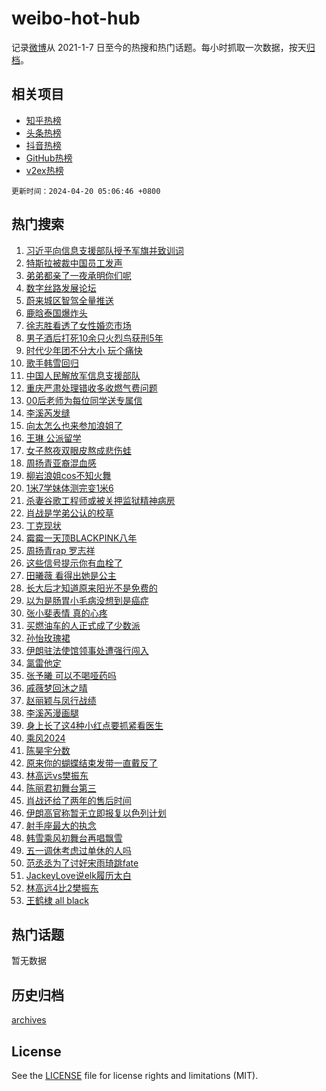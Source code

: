 # weibo-hot-hub

记录[微博](https://www.weibo.com)从 2021-1-7 日至今的热搜和热门话题。每小时抓取一次数据，按天[归档](archives)。

## 相关项目

- [知乎热榜](https://github.com/lonnyzhang423/zhihu-hot-hub)
- [头条热榜](https://github.com/lonnyzhang423/toutiao-hot-hub)
- [抖音热榜](https://github.com/lonnyzhang423/douyin-hot-hub)
- [GitHub热榜](https://github.com/lonnyzhang423/github-hot-hub)
- [v2ex热榜](https://github.com/lonnyzhang423/v2ex-hot-hub)


`更新时间：2024-04-20 05:06:46 +0800`

## 热门搜索

1. [习近平向信息支援部队授予军旗并致训词](https://m.weibo.cn/search?containerid=100103type%3D1%26t%3D10%26q%3D%23%E4%B9%A0%E8%BF%91%E5%B9%B3%E5%90%91%E4%BF%A1%E6%81%AF%E6%94%AF%E6%8F%B4%E9%83%A8%E9%98%9F%E6%8E%88%E4%BA%88%E5%86%9B%E6%97%97%E5%B9%B6%E8%87%B4%E8%AE%AD%E8%AF%8D%23&stream_entry_id=51&isnewpage=1&extparam=seat%3D1%26q%3D%2523%25E4%25B9%25A0%25E8%25BF%2591%25E5%25B9%25B3%25E5%2590%2591%25E4%25BF%25A1%25E6%2581%25AF%25E6%2594%25AF%25E6%258F%25B4%25E9%2583%25A8%25E9%2598%259F%25E6%258E%2588%25E4%25BA%2588%25E5%2586%259B%25E6%2597%2597%25E5%25B9%25B6%25E8%2587%25B4%25E8%25AE%25AD%25E8%25AF%258D%2523%26c_type%3D51%26dgr%3D0%26cate%3D10103%26pos%3D0%26filter_type%3Drealtimehot%26stream_entry_id%3D51%26display_time%3D1713560805%26pre_seqid%3D1713560805586030007116)
1. [特斯拉被裁中国员工发声](https://m.weibo.cn/search?containerid=100103type%3D1%26t%3D10%26q%3D%23%E7%89%B9%E6%96%AF%E6%8B%89%E8%A2%AB%E8%A3%81%E4%B8%AD%E5%9B%BD%E5%91%98%E5%B7%A5%E5%8F%91%E5%A3%B0%23&stream_entry_id=31&isnewpage=1&extparam=seat%3D1%26q%3D%2523%25E7%2589%25B9%25E6%2596%25AF%25E6%258B%2589%25E8%25A2%25AB%25E8%25A3%2581%25E4%25B8%25AD%25E5%259B%25BD%25E5%2591%2598%25E5%25B7%25A5%25E5%258F%2591%25E5%25A3%25B0%2523%26c_type%3D31%26dgr%3D0%26cate%3D5001%26flag%3D2%26filter_type%3Drealtimehot%26stream_entry_id%3D31%26band_rank%3D1%26pos%3D0%26lcate%3D5001%26realpos%3D1%26display_time%3D1713560805%26pre_seqid%3D1713560805586030007116)
1. [弟弟都亲了一夜承明你们呢](https://m.weibo.cn/search?containerid=100103type%3D1%26t%3D10%26q%3D%23%E5%BC%9F%E5%BC%9F%E9%83%BD%E4%BA%B2%E4%BA%86%E4%B8%80%E5%A4%9C%E6%89%BF%E6%98%8E%E4%BD%A0%E4%BB%AC%E5%91%A2%23&stream_entry_id=31&isnewpage=1&extparam=seat%3D1%26q%3D%2523%25E5%25BC%259F%25E5%25BC%259F%25E9%2583%25BD%25E4%25BA%25B2%25E4%25BA%2586%25E4%25B8%2580%25E5%25A4%259C%25E6%2589%25BF%25E6%2598%258E%25E4%25BD%25A0%25E4%25BB%25AC%25E5%2591%25A2%2523%26c_type%3D31%26dgr%3D0%26cate%3D5001%26flag%3D2%26filter_type%3Drealtimehot%26stream_entry_id%3D31%26band_rank%3D2%26pos%3D1%26lcate%3D5001%26realpos%3D2%26display_time%3D1713560805%26pre_seqid%3D1713560805586030007116)
1. [数字丝路发展论坛](https://m.weibo.cn/search?containerid=100103type%3D1%26t%3D10%26q%3D%23%E6%95%B0%E5%AD%97%E4%B8%9D%E8%B7%AF%E5%8F%91%E5%B1%95%E8%AE%BA%E5%9D%9B%23&stream_entry_id=31&isnewpage=1&extparam=seat%3D1%26q%3D%2523%25E6%2595%25B0%25E5%25AD%2597%25E4%25B8%259D%25E8%25B7%25AF%25E5%258F%2591%25E5%25B1%2595%25E8%25AE%25BA%25E5%259D%259B%2523%26c_type%3D31%26dgr%3D0%26cate%3D5001%26flag%3D0%26filter_type%3Drealtimehot%26stream_entry_id%3D31%26band_rank%3D3%26pos%3D2%26lcate%3D5001%26realpos%3D3%26display_time%3D1713560805%26pre_seqid%3D1713560805586030007116)
1. [蔚来城区智驾全量推送](https://m.weibo.cn/search?containerid=100103type%3D1%26t%3D10%26q%3D%23%E8%94%9A%E6%9D%A5%E5%9F%8E%E5%8C%BA%E6%99%BA%E9%A9%BE%E5%85%A8%E9%87%8F%E6%8E%A8%E9%80%81%23&stream_entry_id=31&isnewpage=1&extparam=seat%3D1%26q%3D%2523%25E8%2594%259A%25E6%259D%25A5%25E5%259F%258E%25E5%258C%25BA%25E6%2599%25BA%25E9%25A9%25BE%25E5%2585%25A8%25E9%2587%258F%25E6%258E%25A8%25E9%2580%2581%2523%26c_type%3D31%26dgr%3D0%26adid%3D231639%26cate%3D5001%26filter_type%3Drealtimehot%26is_ad_pos%3D1%26stream_entry_id%3D31%26band_rank%3D4%26pos%3D3%26topic_ad%3D1%26lcate%3D5001%26display_time%3D1713560805%26pre_seqid%3D1713560805586030007116)
1. [鹿晗泰国爆炸头](https://m.weibo.cn/search?containerid=100103type%3D1%26t%3D10%26q%3D%23%E9%B9%BF%E6%99%97%E6%B3%B0%E5%9B%BD%E7%88%86%E7%82%B8%E5%A4%B4%23&stream_entry_id=31&isnewpage=1&extparam=seat%3D1%26q%3D%2523%25E9%25B9%25BF%25E6%2599%2597%25E6%25B3%25B0%25E5%259B%25BD%25E7%2588%2586%25E7%2582%25B8%25E5%25A4%25B4%2523%26c_type%3D31%26dgr%3D0%26cate%3D5001%26flag%3D2%26filter_type%3Drealtimehot%26stream_entry_id%3D31%26band_rank%3D4%26pos%3D4%26lcate%3D5001%26realpos%3D4%26display_time%3D1713560805%26pre_seqid%3D1713560805586030007116)
1. [徐志胜看透了女性婚恋市场](https://m.weibo.cn/search?containerid=100103type%3D1%26t%3D10%26q%3D%23%E5%BE%90%E5%BF%97%E8%83%9C%E7%9C%8B%E9%80%8F%E4%BA%86%E5%A5%B3%E6%80%A7%E5%A9%9A%E6%81%8B%E5%B8%82%E5%9C%BA%23&stream_entry_id=31&isnewpage=1&extparam=seat%3D1%26q%3D%2523%25E5%25BE%2590%25E5%25BF%2597%25E8%2583%259C%25E7%259C%258B%25E9%2580%258F%25E4%25BA%2586%25E5%25A5%25B3%25E6%2580%25A7%25E5%25A9%259A%25E6%2581%258B%25E5%25B8%2582%25E5%259C%25BA%2523%26c_type%3D31%26dgr%3D0%26cate%3D5001%26flag%3D2%26filter_type%3Drealtimehot%26stream_entry_id%3D31%26band_rank%3D5%26pos%3D5%26lcate%3D5001%26realpos%3D5%26display_time%3D1713560805%26pre_seqid%3D1713560805586030007116)
1. [男子酒后打死10余只火烈鸟获刑5年](https://m.weibo.cn/search?containerid=100103type%3D1%26t%3D10%26q%3D%23%E7%94%B7%E5%AD%90%E9%85%92%E5%90%8E%E6%89%93%E6%AD%BB10%E4%BD%99%E5%8F%AA%E7%81%AB%E7%83%88%E9%B8%9F%E8%8E%B7%E5%88%915%E5%B9%B4%23&stream_entry_id=31&isnewpage=1&extparam=seat%3D1%26q%3D%2523%25E7%2594%25B7%25E5%25AD%2590%25E9%2585%2592%25E5%2590%258E%25E6%2589%2593%25E6%25AD%25BB10%25E4%25BD%2599%25E5%258F%25AA%25E7%2581%25AB%25E7%2583%2588%25E9%25B8%259F%25E8%258E%25B7%25E5%2588%25915%25E5%25B9%25B4%2523%26c_type%3D31%26dgr%3D0%26cate%3D5001%26flag%3D2%26filter_type%3Drealtimehot%26stream_entry_id%3D31%26band_rank%3D6%26pos%3D6%26lcate%3D5001%26realpos%3D6%26display_time%3D1713560805%26pre_seqid%3D1713560805586030007116)
1. [时代少年团不分大小 玩个痛快](https://m.weibo.cn/search?containerid=100103type%3D1%26t%3D10%26q%3D%23%E6%97%B6%E4%BB%A3%E5%B0%91%E5%B9%B4%E5%9B%A2%E4%B8%8D%E5%88%86%E5%A4%A7%E5%B0%8F+%E7%8E%A9%E4%B8%AA%E7%97%9B%E5%BF%AB%23&stream_entry_id=31&isnewpage=1&extparam=seat%3D1%26q%3D%2523%25E6%2597%25B6%25E4%25BB%25A3%25E5%25B0%2591%25E5%25B9%25B4%25E5%259B%25A2%25E4%25B8%258D%25E5%2588%2586%25E5%25A4%25A7%25E5%25B0%258F%2520%25E7%258E%25A9%25E4%25B8%25AA%25E7%2597%259B%25E5%25BF%25AB%2523%26c_type%3D31%26dgr%3D0%26adid%3D231749%26cate%3D5001%26filter_type%3Drealtimehot%26is_ad_pos%3D1%26stream_entry_id%3D31%26band_rank%3D7%26pos%3D7%26topic_ad%3D1%26lcate%3D5001%26display_time%3D1713560805%26pre_seqid%3D1713560805586030007116)
1. [歌手韩雪回归](https://m.weibo.cn/search?containerid=100103type%3D1%26t%3D10%26q%3D%23%E6%AD%8C%E6%89%8B%E9%9F%A9%E9%9B%AA%E5%9B%9E%E5%BD%92%23&stream_entry_id=31&isnewpage=1&extparam=seat%3D1%26q%3D%2523%25E6%25AD%258C%25E6%2589%258B%25E9%259F%25A9%25E9%259B%25AA%25E5%259B%259E%25E5%25BD%2592%2523%26c_type%3D31%26dgr%3D0%26cate%3D5001%26flag%3D2%26filter_type%3Drealtimehot%26stream_entry_id%3D31%26band_rank%3D7%26pos%3D8%26lcate%3D5001%26realpos%3D7%26display_time%3D1713560805%26pre_seqid%3D1713560805586030007116)
1. [中国人民解放军信息支援部队](https://m.weibo.cn/search?containerid=100103type%3D1%26t%3D10%26q%3D%23%E4%B8%AD%E5%9B%BD%E4%BA%BA%E6%B0%91%E8%A7%A3%E6%94%BE%E5%86%9B%E4%BF%A1%E6%81%AF%E6%94%AF%E6%8F%B4%E9%83%A8%E9%98%9F%23&stream_entry_id=31&isnewpage=1&extparam=seat%3D1%26q%3D%2523%25E4%25B8%25AD%25E5%259B%25BD%25E4%25BA%25BA%25E6%25B0%2591%25E8%25A7%25A3%25E6%2594%25BE%25E5%2586%259B%25E4%25BF%25A1%25E6%2581%25AF%25E6%2594%25AF%25E6%258F%25B4%25E9%2583%25A8%25E9%2598%259F%2523%26c_type%3D31%26dgr%3D0%26cate%3D5001%26flag%3D0%26filter_type%3Drealtimehot%26stream_entry_id%3D31%26band_rank%3D8%26pos%3D9%26lcate%3D5001%26realpos%3D8%26display_time%3D1713560805%26pre_seqid%3D1713560805586030007116)
1. [重庆严肃处理错收多收燃气费问题](https://m.weibo.cn/search?containerid=100103type%3D1%26t%3D10%26q%3D%23%E9%87%8D%E5%BA%86%E4%B8%A5%E8%82%83%E5%A4%84%E7%90%86%E9%94%99%E6%94%B6%E5%A4%9A%E6%94%B6%E7%87%83%E6%B0%94%E8%B4%B9%E9%97%AE%E9%A2%98%23&stream_entry_id=31&isnewpage=1&extparam=seat%3D1%26q%3D%2523%25E9%2587%258D%25E5%25BA%2586%25E4%25B8%25A5%25E8%2582%2583%25E5%25A4%2584%25E7%2590%2586%25E9%2594%2599%25E6%2594%25B6%25E5%25A4%259A%25E6%2594%25B6%25E7%2587%2583%25E6%25B0%2594%25E8%25B4%25B9%25E9%2597%25AE%25E9%25A2%2598%2523%26c_type%3D31%26dgr%3D0%26cate%3D5001%26flag%3D0%26filter_type%3Drealtimehot%26stream_entry_id%3D31%26band_rank%3D9%26pos%3D10%26lcate%3D5001%26realpos%3D9%26display_time%3D1713560805%26pre_seqid%3D1713560805586030007116)
1. [00后老师为每位同学送专属信](https://m.weibo.cn/search?containerid=100103type%3D1%26t%3D10%26q%3D%2300%E5%90%8E%E8%80%81%E5%B8%88%E4%B8%BA%E6%AF%8F%E4%BD%8D%E5%90%8C%E5%AD%A6%E9%80%81%E4%B8%93%E5%B1%9E%E4%BF%A1%23&stream_entry_id=31&isnewpage=1&extparam=seat%3D1%26q%3D%252300%25E5%2590%258E%25E8%2580%2581%25E5%25B8%2588%25E4%25B8%25BA%25E6%25AF%258F%25E4%25BD%258D%25E5%2590%258C%25E5%25AD%25A6%25E9%2580%2581%25E4%25B8%2593%25E5%25B1%259E%25E4%25BF%25A1%2523%26c_type%3D31%26dgr%3D0%26cate%3D5001%26flag%3D32768%26filter_type%3Drealtimehot%26stream_entry_id%3D31%26band_rank%3D10%26pos%3D11%26lcate%3D5001%26realpos%3D10%26display_time%3D1713560805%26pre_seqid%3D1713560805586030007116)
1. [李溪芮发缝](https://m.weibo.cn/search?containerid=100103type%3D1%26t%3D10%26q%3D%E6%9D%8E%E6%BA%AA%E8%8A%AE%E5%8F%91%E7%BC%9D&stream_entry_id=31&isnewpage=1&extparam=seat%3D1%26q%3D%25E6%259D%258E%25E6%25BA%25AA%25E8%258A%25AE%25E5%258F%2591%25E7%25BC%259D%26c_type%3D31%26dgr%3D0%26cate%3D5001%26flag%3D2%26filter_type%3Drealtimehot%26stream_entry_id%3D31%26band_rank%3D11%26pos%3D12%26lcate%3D5001%26realpos%3D11%26display_time%3D1713560805%26pre_seqid%3D1713560805586030007116)
1. [向太怎么也来参加浪姐了](https://m.weibo.cn/search?containerid=100103type%3D1%26t%3D10%26q%3D%E5%90%91%E5%A4%AA%E6%80%8E%E4%B9%88%E4%B9%9F%E6%9D%A5%E5%8F%82%E5%8A%A0%E6%B5%AA%E5%A7%90%E4%BA%86&stream_entry_id=31&isnewpage=1&extparam=seat%3D1%26q%3D%25E5%2590%2591%25E5%25A4%25AA%25E6%2580%258E%25E4%25B9%2588%25E4%25B9%259F%25E6%259D%25A5%25E5%258F%2582%25E5%258A%25A0%25E6%25B5%25AA%25E5%25A7%2590%25E4%25BA%2586%26c_type%3D31%26dgr%3D0%26cate%3D5001%26flag%3D2%26filter_type%3Drealtimehot%26stream_entry_id%3D31%26band_rank%3D12%26pos%3D13%26lcate%3D5001%26realpos%3D12%26display_time%3D1713560805%26pre_seqid%3D1713560805586030007116)
1. [王琳 公派留学](https://m.weibo.cn/search?containerid=100103type%3D1%26t%3D10%26q%3D%E7%8E%8B%E7%90%B3+%E5%85%AC%E6%B4%BE%E7%95%99%E5%AD%A6&stream_entry_id=31&isnewpage=1&extparam=seat%3D1%26q%3D%25E7%258E%258B%25E7%2590%25B3%2520%25E5%2585%25AC%25E6%25B4%25BE%25E7%2595%2599%25E5%25AD%25A6%26c_type%3D31%26dgr%3D0%26cate%3D5001%26flag%3D2%26filter_type%3Drealtimehot%26stream_entry_id%3D31%26band_rank%3D13%26pos%3D14%26lcate%3D5001%26realpos%3D13%26display_time%3D1713560805%26pre_seqid%3D1713560805586030007116)
1. [女子熬夜双眼皮熬成悲伤蛙](https://m.weibo.cn/search?containerid=100103type%3D1%26t%3D10%26q%3D%23%E5%A5%B3%E5%AD%90%E7%86%AC%E5%A4%9C%E5%8F%8C%E7%9C%BC%E7%9A%AE%E7%86%AC%E6%88%90%E6%82%B2%E4%BC%A4%E8%9B%99%23&stream_entry_id=31&isnewpage=1&extparam=seat%3D1%26q%3D%2523%25E5%25A5%25B3%25E5%25AD%2590%25E7%2586%25AC%25E5%25A4%259C%25E5%258F%258C%25E7%259C%25BC%25E7%259A%25AE%25E7%2586%25AC%25E6%2588%2590%25E6%2582%25B2%25E4%25BC%25A4%25E8%259B%2599%2523%26c_type%3D31%26dgr%3D0%26cate%3D5001%26flag%3D0%26filter_type%3Drealtimehot%26stream_entry_id%3D31%26band_rank%3D14%26pos%3D15%26lcate%3D5001%26realpos%3D14%26display_time%3D1713560805%26pre_seqid%3D1713560805586030007116)
1. [周扬青亚裔混血感](https://m.weibo.cn/search?containerid=100103type%3D1%26t%3D10%26q%3D%23%E5%91%A8%E6%89%AC%E9%9D%92%E4%BA%9A%E8%A3%94%E6%B7%B7%E8%A1%80%E6%84%9F%23&stream_entry_id=31&isnewpage=1&extparam=seat%3D1%26q%3D%2523%25E5%2591%25A8%25E6%2589%25AC%25E9%259D%2592%25E4%25BA%259A%25E8%25A3%2594%25E6%25B7%25B7%25E8%25A1%2580%25E6%2584%259F%2523%26c_type%3D31%26dgr%3D0%26cate%3D5001%26flag%3D2%26filter_type%3Drealtimehot%26stream_entry_id%3D31%26band_rank%3D15%26pos%3D16%26lcate%3D5001%26realpos%3D15%26display_time%3D1713560805%26pre_seqid%3D1713560805586030007116)
1. [柳岩浪姐cos不知火舞](https://m.weibo.cn/search?containerid=100103type%3D1%26t%3D10%26q%3D%23%E6%9F%B3%E5%B2%A9%E6%B5%AA%E5%A7%90cos%E4%B8%8D%E7%9F%A5%E7%81%AB%E8%88%9E%23&stream_entry_id=31&isnewpage=1&extparam=seat%3D1%26q%3D%2523%25E6%259F%25B3%25E5%25B2%25A9%25E6%25B5%25AA%25E5%25A7%2590cos%25E4%25B8%258D%25E7%259F%25A5%25E7%2581%25AB%25E8%2588%259E%2523%26c_type%3D31%26dgr%3D0%26cate%3D5001%26flag%3D2%26filter_type%3Drealtimehot%26stream_entry_id%3D31%26band_rank%3D16%26pos%3D17%26lcate%3D5001%26realpos%3D16%26display_time%3D1713560805%26pre_seqid%3D1713560805586030007116)
1. [1米7学妹体测完变1米6](https://m.weibo.cn/search?containerid=100103type%3D1%26t%3D10%26q%3D%231%E7%B1%B37%E5%AD%A6%E5%A6%B9%E4%BD%93%E6%B5%8B%E5%AE%8C%E5%8F%981%E7%B1%B36%23&stream_entry_id=31&isnewpage=1&extparam=seat%3D1%26q%3D%25231%25E7%25B1%25B37%25E5%25AD%25A6%25E5%25A6%25B9%25E4%25BD%2593%25E6%25B5%258B%25E5%25AE%258C%25E5%258F%25981%25E7%25B1%25B36%2523%26c_type%3D31%26dgr%3D0%26cate%3D5001%26flag%3D32768%26filter_type%3Drealtimehot%26stream_entry_id%3D31%26band_rank%3D17%26pos%3D18%26lcate%3D5001%26realpos%3D17%26display_time%3D1713560805%26pre_seqid%3D1713560805586030007116)
1. [杀妻谷歌工程师或被关押监狱精神病房](https://m.weibo.cn/search?containerid=100103type%3D1%26t%3D10%26q%3D%23%E6%9D%80%E5%A6%BB%E8%B0%B7%E6%AD%8C%E5%B7%A5%E7%A8%8B%E5%B8%88%E6%88%96%E8%A2%AB%E5%85%B3%E6%8A%BC%E7%9B%91%E7%8B%B1%E7%B2%BE%E7%A5%9E%E7%97%85%E6%88%BF%23&stream_entry_id=31&isnewpage=1&extparam=seat%3D1%26q%3D%2523%25E6%259D%2580%25E5%25A6%25BB%25E8%25B0%25B7%25E6%25AD%258C%25E5%25B7%25A5%25E7%25A8%258B%25E5%25B8%2588%25E6%2588%2596%25E8%25A2%25AB%25E5%2585%25B3%25E6%258A%25BC%25E7%259B%2591%25E7%258B%25B1%25E7%25B2%25BE%25E7%25A5%259E%25E7%2597%2585%25E6%2588%25BF%2523%26c_type%3D31%26dgr%3D0%26cate%3D5001%26flag%3D0%26filter_type%3Drealtimehot%26stream_entry_id%3D31%26band_rank%3D18%26pos%3D19%26lcate%3D5001%26realpos%3D18%26display_time%3D1713560805%26pre_seqid%3D1713560805586030007116)
1. [肖战是学弟公认的校草](https://m.weibo.cn/search?containerid=100103type%3D1%26t%3D10%26q%3D%23%E8%82%96%E6%88%98%E6%98%AF%E5%AD%A6%E5%BC%9F%E5%85%AC%E8%AE%A4%E7%9A%84%E6%A0%A1%E8%8D%89%23&stream_entry_id=31&isnewpage=1&extparam=seat%3D1%26q%3D%2523%25E8%2582%2596%25E6%2588%2598%25E6%2598%25AF%25E5%25AD%25A6%25E5%25BC%259F%25E5%2585%25AC%25E8%25AE%25A4%25E7%259A%2584%25E6%25A0%25A1%25E8%258D%2589%2523%26c_type%3D31%26dgr%3D0%26cate%3D5001%26flag%3D0%26filter_type%3Drealtimehot%26stream_entry_id%3D31%26band_rank%3D19%26pos%3D20%26lcate%3D5001%26realpos%3D19%26display_time%3D1713560805%26pre_seqid%3D1713560805586030007116)
1. [丁克现状](https://m.weibo.cn/search?containerid=100103type%3D1%26t%3D10%26q%3D%E4%B8%81%E5%85%8B%E7%8E%B0%E7%8A%B6&stream_entry_id=31&isnewpage=1&extparam=seat%3D1%26q%3D%25E4%25B8%2581%25E5%2585%258B%25E7%258E%25B0%25E7%258A%25B6%26c_type%3D31%26dgr%3D0%26cate%3D5001%26flag%3D0%26filter_type%3Drealtimehot%26stream_entry_id%3D31%26band_rank%3D20%26pos%3D21%26lcate%3D5001%26realpos%3D20%26display_time%3D1713560805%26pre_seqid%3D1713560805586030007116)
1. [霉霉一天顶BLACKPINK八年](https://m.weibo.cn/search?containerid=100103type%3D1%26t%3D10%26q%3D%23%E9%9C%89%E9%9C%89%E4%B8%80%E5%A4%A9%E9%A1%B6BLACKPINK%E5%85%AB%E5%B9%B4%23&stream_entry_id=31&isnewpage=1&extparam=seat%3D1%26q%3D%2523%25E9%259C%2589%25E9%259C%2589%25E4%25B8%2580%25E5%25A4%25A9%25E9%25A1%25B6BLACKPINK%25E5%2585%25AB%25E5%25B9%25B4%2523%26c_type%3D31%26dgr%3D0%26cate%3D5001%26flag%3D2%26filter_type%3Drealtimehot%26stream_entry_id%3D31%26band_rank%3D21%26pos%3D22%26lcate%3D5001%26realpos%3D21%26display_time%3D1713560805%26pre_seqid%3D1713560805586030007116)
1. [周扬青rap 罗志祥](https://m.weibo.cn/search?containerid=100103type%3D1%26t%3D10%26q%3D%E5%91%A8%E6%89%AC%E9%9D%92rap+%E7%BD%97%E5%BF%97%E7%A5%A5&stream_entry_id=31&isnewpage=1&extparam=seat%3D1%26q%3D%25E5%2591%25A8%25E6%2589%25AC%25E9%259D%2592rap%2520%25E7%25BD%2597%25E5%25BF%2597%25E7%25A5%25A5%26c_type%3D31%26dgr%3D0%26cate%3D5001%26flag%3D2%26filter_type%3Drealtimehot%26stream_entry_id%3D31%26band_rank%3D22%26pos%3D23%26lcate%3D5001%26realpos%3D22%26display_time%3D1713560805%26pre_seqid%3D1713560805586030007116)
1. [这些信号提示你有血栓了](https://m.weibo.cn/search?containerid=100103type%3D1%26t%3D10%26q%3D%23%E8%BF%99%E4%BA%9B%E4%BF%A1%E5%8F%B7%E6%8F%90%E7%A4%BA%E4%BD%A0%E6%9C%89%E8%A1%80%E6%A0%93%E4%BA%86%23&stream_entry_id=31&isnewpage=1&extparam=seat%3D1%26q%3D%2523%25E8%25BF%2599%25E4%25BA%259B%25E4%25BF%25A1%25E5%258F%25B7%25E6%258F%2590%25E7%25A4%25BA%25E4%25BD%25A0%25E6%259C%2589%25E8%25A1%2580%25E6%25A0%2593%25E4%25BA%2586%2523%26c_type%3D31%26dgr%3D0%26cate%3D5001%26flag%3D0%26filter_type%3Drealtimehot%26stream_entry_id%3D31%26band_rank%3D23%26pos%3D24%26lcate%3D5001%26realpos%3D23%26display_time%3D1713560805%26pre_seqid%3D1713560805586030007116)
1. [田曦薇 看得出她是公主](https://m.weibo.cn/search?containerid=100103type%3D1%26t%3D10%26q%3D%E7%94%B0%E6%9B%A6%E8%96%87+%E7%9C%8B%E5%BE%97%E5%87%BA%E5%A5%B9%E6%98%AF%E5%85%AC%E4%B8%BB&stream_entry_id=31&isnewpage=1&extparam=seat%3D1%26q%3D%25E7%2594%25B0%25E6%259B%25A6%25E8%2596%2587%2520%25E7%259C%258B%25E5%25BE%2597%25E5%2587%25BA%25E5%25A5%25B9%25E6%2598%25AF%25E5%2585%25AC%25E4%25B8%25BB%26c_type%3D31%26dgr%3D0%26cate%3D5001%26flag%3D2%26filter_type%3Drealtimehot%26stream_entry_id%3D31%26band_rank%3D24%26pos%3D25%26lcate%3D5001%26realpos%3D24%26display_time%3D1713560805%26pre_seqid%3D1713560805586030007116)
1. [长大后才知道原来阳光不是免费的](https://m.weibo.cn/search?containerid=100103type%3D1%26t%3D10%26q%3D%23%E9%95%BF%E5%A4%A7%E5%90%8E%E6%89%8D%E7%9F%A5%E9%81%93%E5%8E%9F%E6%9D%A5%E9%98%B3%E5%85%89%E4%B8%8D%E6%98%AF%E5%85%8D%E8%B4%B9%E7%9A%84%23&stream_entry_id=31&isnewpage=1&extparam=seat%3D1%26q%3D%2523%25E9%2595%25BF%25E5%25A4%25A7%25E5%2590%258E%25E6%2589%258D%25E7%259F%25A5%25E9%2581%2593%25E5%258E%259F%25E6%259D%25A5%25E9%2598%25B3%25E5%2585%2589%25E4%25B8%258D%25E6%2598%25AF%25E5%2585%258D%25E8%25B4%25B9%25E7%259A%2584%2523%26c_type%3D31%26dgr%3D0%26cate%3D5001%26flag%3D0%26filter_type%3Drealtimehot%26stream_entry_id%3D31%26band_rank%3D25%26pos%3D26%26lcate%3D5001%26realpos%3D25%26display_time%3D1713560805%26pre_seqid%3D1713560805586030007116)
1. [以为是肠胃小毛病没想到是癌症](https://m.weibo.cn/search?containerid=100103type%3D1%26t%3D10%26q%3D%23%E4%BB%A5%E4%B8%BA%E6%98%AF%E8%82%A0%E8%83%83%E5%B0%8F%E6%AF%9B%E7%97%85%E6%B2%A1%E6%83%B3%E5%88%B0%E6%98%AF%E7%99%8C%E7%97%87%23&stream_entry_id=31&isnewpage=1&extparam=seat%3D1%26q%3D%2523%25E4%25BB%25A5%25E4%25B8%25BA%25E6%2598%25AF%25E8%2582%25A0%25E8%2583%2583%25E5%25B0%258F%25E6%25AF%259B%25E7%2597%2585%25E6%25B2%25A1%25E6%2583%25B3%25E5%2588%25B0%25E6%2598%25AF%25E7%2599%258C%25E7%2597%2587%2523%26c_type%3D31%26dgr%3D0%26cate%3D5001%26flag%3D0%26filter_type%3Drealtimehot%26stream_entry_id%3D31%26band_rank%3D26%26pos%3D27%26lcate%3D5001%26realpos%3D26%26display_time%3D1713560805%26pre_seqid%3D1713560805586030007116)
1. [张小斐表情 真的心疼](https://m.weibo.cn/search?containerid=100103type%3D1%26t%3D10%26q%3D%E5%BC%A0%E5%B0%8F%E6%96%90%E8%A1%A8%E6%83%85+%E7%9C%9F%E7%9A%84%E5%BF%83%E7%96%BC&stream_entry_id=31&isnewpage=1&extparam=seat%3D1%26q%3D%25E5%25BC%25A0%25E5%25B0%258F%25E6%2596%2590%25E8%25A1%25A8%25E6%2583%2585%2520%25E7%259C%259F%25E7%259A%2584%25E5%25BF%2583%25E7%2596%25BC%26c_type%3D31%26dgr%3D0%26cate%3D5001%26flag%3D0%26filter_type%3Drealtimehot%26stream_entry_id%3D31%26band_rank%3D27%26pos%3D28%26lcate%3D5001%26realpos%3D27%26display_time%3D1713560805%26pre_seqid%3D1713560805586030007116)
1. [买燃油车的人正式成了少数派](https://m.weibo.cn/search?containerid=100103type%3D1%26t%3D10%26q%3D%23%E4%B9%B0%E7%87%83%E6%B2%B9%E8%BD%A6%E7%9A%84%E4%BA%BA%E6%AD%A3%E5%BC%8F%E6%88%90%E4%BA%86%E5%B0%91%E6%95%B0%E6%B4%BE%23&stream_entry_id=31&isnewpage=1&extparam=seat%3D1%26q%3D%2523%25E4%25B9%25B0%25E7%2587%2583%25E6%25B2%25B9%25E8%25BD%25A6%25E7%259A%2584%25E4%25BA%25BA%25E6%25AD%25A3%25E5%25BC%258F%25E6%2588%2590%25E4%25BA%2586%25E5%25B0%2591%25E6%2595%25B0%25E6%25B4%25BE%2523%26c_type%3D31%26dgr%3D0%26cate%3D5001%26flag%3D0%26filter_type%3Drealtimehot%26stream_entry_id%3D31%26band_rank%3D28%26pos%3D29%26lcate%3D5001%26realpos%3D28%26display_time%3D1713560805%26pre_seqid%3D1713560805586030007116)
1. [孙怡玫瑰裙](https://m.weibo.cn/search?containerid=100103type%3D1%26t%3D10%26q%3D%23%E5%AD%99%E6%80%A1%E7%8E%AB%E7%91%B0%E8%A3%99%23&stream_entry_id=31&isnewpage=1&extparam=seat%3D1%26q%3D%2523%25E5%25AD%2599%25E6%2580%25A1%25E7%258E%25AB%25E7%2591%25B0%25E8%25A3%2599%2523%26c_type%3D31%26dgr%3D0%26cate%3D5001%26flag%3D0%26filter_type%3Drealtimehot%26stream_entry_id%3D31%26band_rank%3D29%26pos%3D30%26lcate%3D5001%26realpos%3D29%26display_time%3D1713560805%26pre_seqid%3D1713560805586030007116)
1. [伊朗驻法使馆领事处遭强行闯入](https://m.weibo.cn/search?containerid=100103type%3D1%26t%3D10%26q%3D%23%E4%BC%8A%E6%9C%97%E9%A9%BB%E6%B3%95%E4%BD%BF%E9%A6%86%E9%A2%86%E4%BA%8B%E5%A4%84%E9%81%AD%E5%BC%BA%E8%A1%8C%E9%97%AF%E5%85%A5%23&stream_entry_id=31&isnewpage=1&extparam=seat%3D1%26q%3D%2523%25E4%25BC%258A%25E6%259C%2597%25E9%25A9%25BB%25E6%25B3%2595%25E4%25BD%25BF%25E9%25A6%2586%25E9%25A2%2586%25E4%25BA%258B%25E5%25A4%2584%25E9%2581%25AD%25E5%25BC%25BA%25E8%25A1%258C%25E9%2597%25AF%25E5%2585%25A5%2523%26c_type%3D31%26dgr%3D0%26cate%3D5001%26flag%3D0%26filter_type%3Drealtimehot%26stream_entry_id%3D31%26band_rank%3D30%26pos%3D31%26lcate%3D5001%26realpos%3D30%26display_time%3D1713560805%26pre_seqid%3D1713560805586030007116)
1. [氯雷他定](https://m.weibo.cn/search?containerid=100103type%3D1%26t%3D10%26q%3D%23%E6%B0%AF%E9%9B%B7%E4%BB%96%E5%AE%9A%23&stream_entry_id=31&isnewpage=1&extparam=seat%3D1%26q%3D%2523%25E6%25B0%25AF%25E9%259B%25B7%25E4%25BB%2596%25E5%25AE%259A%2523%26c_type%3D31%26dgr%3D0%26cate%3D5001%26flag%3D1%26filter_type%3Drealtimehot%26stream_entry_id%3D31%26band_rank%3D31%26pos%3D32%26lcate%3D5001%26realpos%3D31%26display_time%3D1713560805%26pre_seqid%3D1713560805586030007116)
1. [张予曦 可以不喝哑药吗](https://m.weibo.cn/search?containerid=100103type%3D1%26t%3D10%26q%3D%E5%BC%A0%E4%BA%88%E6%9B%A6+%E5%8F%AF%E4%BB%A5%E4%B8%8D%E5%96%9D%E5%93%91%E8%8D%AF%E5%90%97&stream_entry_id=31&isnewpage=1&extparam=seat%3D1%26q%3D%25E5%25BC%25A0%25E4%25BA%2588%25E6%259B%25A6%2520%25E5%258F%25AF%25E4%25BB%25A5%25E4%25B8%258D%25E5%2596%259D%25E5%2593%2591%25E8%258D%25AF%25E5%2590%2597%26c_type%3D31%26dgr%3D0%26cate%3D5001%26flag%3D0%26filter_type%3Drealtimehot%26stream_entry_id%3D31%26band_rank%3D32%26pos%3D33%26lcate%3D5001%26realpos%3D32%26display_time%3D1713560805%26pre_seqid%3D1713560805586030007116)
1. [戚薇梦回沐之晴](https://m.weibo.cn/search?containerid=100103type%3D1%26t%3D10%26q%3D%23%E6%88%9A%E8%96%87%E6%A2%A6%E5%9B%9E%E6%B2%90%E4%B9%8B%E6%99%B4%23&stream_entry_id=31&isnewpage=1&extparam=seat%3D1%26q%3D%2523%25E6%2588%259A%25E8%2596%2587%25E6%25A2%25A6%25E5%259B%259E%25E6%25B2%2590%25E4%25B9%258B%25E6%2599%25B4%2523%26c_type%3D31%26dgr%3D0%26cate%3D5001%26flag%3D0%26filter_type%3Drealtimehot%26stream_entry_id%3D31%26band_rank%3D33%26pos%3D34%26lcate%3D5001%26realpos%3D33%26display_time%3D1713560805%26pre_seqid%3D1713560805586030007116)
1. [赵丽颖与凤行战绩](https://m.weibo.cn/search?containerid=100103type%3D1%26t%3D10%26q%3D%23%E8%B5%B5%E4%B8%BD%E9%A2%96%E4%B8%8E%E5%87%A4%E8%A1%8C%E6%88%98%E7%BB%A9%23&stream_entry_id=31&isnewpage=1&extparam=seat%3D1%26q%3D%2523%25E8%25B5%25B5%25E4%25B8%25BD%25E9%25A2%2596%25E4%25B8%258E%25E5%2587%25A4%25E8%25A1%258C%25E6%2588%2598%25E7%25BB%25A9%2523%26c_type%3D31%26dgr%3D0%26cate%3D5001%26flag%3D0%26filter_type%3Drealtimehot%26stream_entry_id%3D31%26band_rank%3D34%26pos%3D35%26lcate%3D5001%26realpos%3D34%26display_time%3D1713560805%26pre_seqid%3D1713560805586030007116)
1. [李溪芮漫画腿](https://m.weibo.cn/search?containerid=100103type%3D1%26t%3D10%26q%3D%23%E6%9D%8E%E6%BA%AA%E8%8A%AE%E6%BC%AB%E7%94%BB%E8%85%BF%23&stream_entry_id=31&isnewpage=1&extparam=seat%3D1%26q%3D%2523%25E6%259D%258E%25E6%25BA%25AA%25E8%258A%25AE%25E6%25BC%25AB%25E7%2594%25BB%25E8%2585%25BF%2523%26c_type%3D31%26dgr%3D0%26cate%3D5001%26flag%3D0%26filter_type%3Drealtimehot%26stream_entry_id%3D31%26band_rank%3D35%26pos%3D36%26lcate%3D5001%26realpos%3D35%26display_time%3D1713560805%26pre_seqid%3D1713560805586030007116)
1. [身上长了这4种小红点要抓紧看医生](https://m.weibo.cn/search?containerid=100103type%3D1%26t%3D10%26q%3D%23%E8%BA%AB%E4%B8%8A%E9%95%BF%E4%BA%86%E8%BF%994%E7%A7%8D%E5%B0%8F%E7%BA%A2%E7%82%B9%E8%A6%81%E6%8A%93%E7%B4%A7%E7%9C%8B%E5%8C%BB%E7%94%9F%23&stream_entry_id=31&isnewpage=1&extparam=seat%3D1%26q%3D%2523%25E8%25BA%25AB%25E4%25B8%258A%25E9%2595%25BF%25E4%25BA%2586%25E8%25BF%25994%25E7%25A7%258D%25E5%25B0%258F%25E7%25BA%25A2%25E7%2582%25B9%25E8%25A6%2581%25E6%258A%2593%25E7%25B4%25A7%25E7%259C%258B%25E5%258C%25BB%25E7%2594%259F%2523%26c_type%3D31%26dgr%3D0%26cate%3D5001%26flag%3D0%26filter_type%3Drealtimehot%26stream_entry_id%3D31%26band_rank%3D36%26pos%3D37%26lcate%3D5001%26realpos%3D36%26display_time%3D1713560805%26pre_seqid%3D1713560805586030007116)
1. [乘风2024](https://m.weibo.cn/search?containerid=100103type%3D1%26t%3D10%26q%3D%E4%B9%98%E9%A3%8E2024&stream_entry_id=31&isnewpage=1&extparam=seat%3D1%26q%3D%25E4%25B9%2598%25E9%25A3%258E2024%26c_type%3D31%26dgr%3D0%26cate%3D5001%26flag%3D0%26filter_type%3Drealtimehot%26stream_entry_id%3D31%26band_rank%3D37%26pos%3D38%26lcate%3D5001%26realpos%3D37%26display_time%3D1713560805%26pre_seqid%3D1713560805586030007116)
1. [陈昊宇分数](https://m.weibo.cn/search?containerid=100103type%3D1%26t%3D10%26q%3D%E9%99%88%E6%98%8A%E5%AE%87%E5%88%86%E6%95%B0&stream_entry_id=31&isnewpage=1&extparam=seat%3D1%26q%3D%25E9%2599%2588%25E6%2598%258A%25E5%25AE%2587%25E5%2588%2586%25E6%2595%25B0%26c_type%3D31%26dgr%3D0%26cate%3D5001%26flag%3D0%26filter_type%3Drealtimehot%26stream_entry_id%3D31%26band_rank%3D38%26pos%3D39%26lcate%3D5001%26realpos%3D38%26display_time%3D1713560805%26pre_seqid%3D1713560805586030007116)
1. [原来你的蝴蝶结束发带一直戴反了](https://m.weibo.cn/search?containerid=100103type%3D1%26t%3D10%26q%3D%E5%8E%9F%E6%9D%A5%E4%BD%A0%E7%9A%84%E8%9D%B4%E8%9D%B6%E7%BB%93%E6%9D%9F%E5%8F%91%E5%B8%A6%E4%B8%80%E7%9B%B4%E6%88%B4%E5%8F%8D%E4%BA%86&stream_entry_id=31&isnewpage=1&extparam=seat%3D1%26q%3D%25E5%258E%259F%25E6%259D%25A5%25E4%25BD%25A0%25E7%259A%2584%25E8%259D%25B4%25E8%259D%25B6%25E7%25BB%2593%25E6%259D%259F%25E5%258F%2591%25E5%25B8%25A6%25E4%25B8%2580%25E7%259B%25B4%25E6%2588%25B4%25E5%258F%258D%25E4%25BA%2586%26c_type%3D31%26dgr%3D0%26cate%3D5001%26flag%3D0%26filter_type%3Drealtimehot%26stream_entry_id%3D31%26band_rank%3D39%26pos%3D40%26lcate%3D5001%26realpos%3D39%26display_time%3D1713560805%26pre_seqid%3D1713560805586030007116)
1. [林高远vs樊振东](https://m.weibo.cn/search?containerid=100103type%3D1%26t%3D10%26q%3D%E6%9E%97%E9%AB%98%E8%BF%9Cvs%E6%A8%8A%E6%8C%AF%E4%B8%9C&stream_entry_id=31&isnewpage=1&extparam=seat%3D1%26q%3D%25E6%259E%2597%25E9%25AB%2598%25E8%25BF%259Cvs%25E6%25A8%258A%25E6%258C%25AF%25E4%25B8%259C%26c_type%3D31%26dgr%3D0%26cate%3D5001%26flag%3D0%26filter_type%3Drealtimehot%26stream_entry_id%3D31%26band_rank%3D40%26pos%3D41%26lcate%3D5001%26realpos%3D40%26display_time%3D1713560805%26pre_seqid%3D1713560805586030007116)
1. [陈丽君初舞台第三](https://m.weibo.cn/search?containerid=100103type%3D1%26t%3D10%26q%3D%23%E9%99%88%E4%B8%BD%E5%90%9B%E5%88%9D%E8%88%9E%E5%8F%B0%E7%AC%AC%E4%B8%89%23&stream_entry_id=31&isnewpage=1&extparam=seat%3D1%26q%3D%2523%25E9%2599%2588%25E4%25B8%25BD%25E5%2590%259B%25E5%2588%259D%25E8%2588%259E%25E5%258F%25B0%25E7%25AC%25AC%25E4%25B8%2589%2523%26c_type%3D31%26dgr%3D0%26cate%3D5001%26flag%3D0%26filter_type%3Drealtimehot%26stream_entry_id%3D31%26band_rank%3D41%26pos%3D42%26lcate%3D5001%26realpos%3D41%26display_time%3D1713560805%26pre_seqid%3D1713560805586030007116)
1. [肖战还给了两年的售后时间](https://m.weibo.cn/search?containerid=100103type%3D1%26t%3D10%26q%3D%23%E8%82%96%E6%88%98%E8%BF%98%E7%BB%99%E4%BA%86%E4%B8%A4%E5%B9%B4%E7%9A%84%E5%94%AE%E5%90%8E%E6%97%B6%E9%97%B4%23&stream_entry_id=31&isnewpage=1&extparam=seat%3D1%26q%3D%2523%25E8%2582%2596%25E6%2588%2598%25E8%25BF%2598%25E7%25BB%2599%25E4%25BA%2586%25E4%25B8%25A4%25E5%25B9%25B4%25E7%259A%2584%25E5%2594%25AE%25E5%2590%258E%25E6%2597%25B6%25E9%2597%25B4%2523%26c_type%3D31%26dgr%3D0%26cate%3D5001%26flag%3D0%26filter_type%3Drealtimehot%26stream_entry_id%3D31%26band_rank%3D42%26pos%3D43%26lcate%3D5001%26realpos%3D42%26display_time%3D1713560805%26pre_seqid%3D1713560805586030007116)
1. [伊朗高官称暂无立即报复以色列计划](https://m.weibo.cn/search?containerid=100103type%3D1%26t%3D10%26q%3D%23%E4%BC%8A%E6%9C%97%E9%AB%98%E5%AE%98%E7%A7%B0%E6%9A%82%E6%97%A0%E7%AB%8B%E5%8D%B3%E6%8A%A5%E5%A4%8D%E4%BB%A5%E8%89%B2%E5%88%97%E8%AE%A1%E5%88%92%23&stream_entry_id=31&isnewpage=1&extparam=seat%3D1%26q%3D%2523%25E4%25BC%258A%25E6%259C%2597%25E9%25AB%2598%25E5%25AE%2598%25E7%25A7%25B0%25E6%259A%2582%25E6%2597%25A0%25E7%25AB%258B%25E5%258D%25B3%25E6%258A%25A5%25E5%25A4%258D%25E4%25BB%25A5%25E8%2589%25B2%25E5%2588%2597%25E8%25AE%25A1%25E5%2588%2592%2523%26c_type%3D31%26dgr%3D0%26cate%3D5001%26flag%3D0%26filter_type%3Drealtimehot%26stream_entry_id%3D31%26band_rank%3D43%26pos%3D44%26lcate%3D5001%26realpos%3D43%26display_time%3D1713560805%26pre_seqid%3D1713560805586030007116)
1. [射手座最大的执念](https://m.weibo.cn/search?containerid=100103type%3D1%26t%3D10%26q%3D%23%E5%B0%84%E6%89%8B%E5%BA%A7%E6%9C%80%E5%A4%A7%E7%9A%84%E6%89%A7%E5%BF%B5%23&stream_entry_id=31&isnewpage=1&extparam=seat%3D1%26q%3D%2523%25E5%25B0%2584%25E6%2589%258B%25E5%25BA%25A7%25E6%259C%2580%25E5%25A4%25A7%25E7%259A%2584%25E6%2589%25A7%25E5%25BF%25B5%2523%26c_type%3D31%26dgr%3D0%26cate%3D5001%26flag%3D0%26filter_type%3Drealtimehot%26stream_entry_id%3D31%26band_rank%3D44%26pos%3D45%26lcate%3D5001%26realpos%3D44%26display_time%3D1713560805%26pre_seqid%3D1713560805586030007116)
1. [韩雪乘风初舞台再唱飘雪](https://m.weibo.cn/search?containerid=100103type%3D1%26t%3D10%26q%3D%23%E9%9F%A9%E9%9B%AA%E4%B9%98%E9%A3%8E%E5%88%9D%E8%88%9E%E5%8F%B0%E5%86%8D%E5%94%B1%E9%A3%98%E9%9B%AA%23&stream_entry_id=31&isnewpage=1&extparam=seat%3D1%26q%3D%2523%25E9%259F%25A9%25E9%259B%25AA%25E4%25B9%2598%25E9%25A3%258E%25E5%2588%259D%25E8%2588%259E%25E5%258F%25B0%25E5%2586%258D%25E5%2594%25B1%25E9%25A3%2598%25E9%259B%25AA%2523%26c_type%3D31%26dgr%3D0%26cate%3D5001%26flag%3D0%26filter_type%3Drealtimehot%26stream_entry_id%3D31%26band_rank%3D45%26pos%3D46%26lcate%3D5001%26realpos%3D45%26display_time%3D1713560805%26pre_seqid%3D1713560805586030007116)
1. [五一调休考虑过单休的人吗](https://m.weibo.cn/search?containerid=100103type%3D1%26t%3D10%26q%3D%23%E4%BA%94%E4%B8%80%E8%B0%83%E4%BC%91%E8%80%83%E8%99%91%E8%BF%87%E5%8D%95%E4%BC%91%E7%9A%84%E4%BA%BA%E5%90%97%23&stream_entry_id=31&isnewpage=1&extparam=seat%3D1%26q%3D%2523%25E4%25BA%2594%25E4%25B8%2580%25E8%25B0%2583%25E4%25BC%2591%25E8%2580%2583%25E8%2599%2591%25E8%25BF%2587%25E5%258D%2595%25E4%25BC%2591%25E7%259A%2584%25E4%25BA%25BA%25E5%2590%2597%2523%26c_type%3D31%26dgr%3D0%26cate%3D5001%26flag%3D0%26filter_type%3Drealtimehot%26stream_entry_id%3D31%26band_rank%3D46%26pos%3D47%26lcate%3D5001%26realpos%3D46%26display_time%3D1713560805%26pre_seqid%3D1713560805586030007116)
1. [范丞丞为了讨好宋雨琦跳fate](https://m.weibo.cn/search?containerid=100103type%3D1%26t%3D10%26q%3D%23%E8%8C%83%E4%B8%9E%E4%B8%9E%E4%B8%BA%E4%BA%86%E8%AE%A8%E5%A5%BD%E5%AE%8B%E9%9B%A8%E7%90%A6%E8%B7%B3fate%23&stream_entry_id=31&isnewpage=1&extparam=seat%3D1%26q%3D%2523%25E8%258C%2583%25E4%25B8%259E%25E4%25B8%259E%25E4%25B8%25BA%25E4%25BA%2586%25E8%25AE%25A8%25E5%25A5%25BD%25E5%25AE%258B%25E9%259B%25A8%25E7%2590%25A6%25E8%25B7%25B3fate%2523%26c_type%3D31%26dgr%3D0%26cate%3D5001%26flag%3D0%26filter_type%3Drealtimehot%26stream_entry_id%3D31%26band_rank%3D47%26pos%3D48%26lcate%3D5001%26realpos%3D47%26display_time%3D1713560805%26pre_seqid%3D1713560805586030007116)
1. [JackeyLove说elk履历太白](https://m.weibo.cn/search?containerid=100103type%3D1%26t%3D10%26q%3D%23JackeyLove%E8%AF%B4elk%E5%B1%A5%E5%8E%86%E5%A4%AA%E7%99%BD%23&stream_entry_id=31&isnewpage=1&extparam=seat%3D1%26q%3D%2523JackeyLove%25E8%25AF%25B4elk%25E5%25B1%25A5%25E5%258E%2586%25E5%25A4%25AA%25E7%2599%25BD%2523%26c_type%3D31%26dgr%3D0%26cate%3D5001%26flag%3D0%26filter_type%3Drealtimehot%26stream_entry_id%3D31%26band_rank%3D48%26pos%3D49%26lcate%3D5001%26realpos%3D48%26display_time%3D1713560805%26pre_seqid%3D1713560805586030007116)
1. [林高远4比2樊振东](https://m.weibo.cn/search?containerid=100103type%3D1%26t%3D10%26q%3D%23%E6%9E%97%E9%AB%98%E8%BF%9C4%E6%AF%942%E6%A8%8A%E6%8C%AF%E4%B8%9C%23&stream_entry_id=31&isnewpage=1&extparam=seat%3D1%26q%3D%2523%25E6%259E%2597%25E9%25AB%2598%25E8%25BF%259C4%25E6%25AF%25942%25E6%25A8%258A%25E6%258C%25AF%25E4%25B8%259C%2523%26c_type%3D31%26dgr%3D0%26cate%3D5001%26flag%3D0%26filter_type%3Drealtimehot%26stream_entry_id%3D31%26band_rank%3D49%26pos%3D50%26lcate%3D5001%26realpos%3D49%26display_time%3D1713560805%26pre_seqid%3D1713560805586030007116)
1. [王鹤棣 all black](https://m.weibo.cn/search?containerid=100103type%3D1%26t%3D10%26q%3D%E7%8E%8B%E9%B9%A4%E6%A3%A3+all+black&stream_entry_id=31&isnewpage=1&extparam=seat%3D1%26q%3D%25E7%258E%258B%25E9%25B9%25A4%25E6%25A3%25A3%2520all%2520black%26c_type%3D31%26dgr%3D0%26cate%3D5001%26flag%3D0%26filter_type%3Drealtimehot%26stream_entry_id%3D31%26band_rank%3D50%26pos%3D51%26lcate%3D5001%26realpos%3D50%26display_time%3D1713560805%26pre_seqid%3D1713560805586030007116)

## 热门话题

暂无数据

## 历史归档

[archives](archives)

## License

See the [LICENSE](LICENSE) file for license rights and limitations (MIT).
